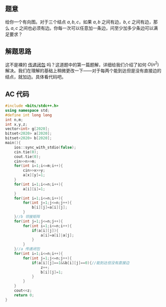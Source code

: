 ## 题意
给你一个有向图。对于三个结点 $a,b,c$，如果 $a,b$ 之间有边，$b,c$ 之间有边，那么 $a,c$ 之间也必须有边。你每一次可以任意加一条边，问至少加多少条边可以满足要求？
## 解题思路
这不是裸的 [传递闭包](https://www.luogu.com.cn/problem/B3611) 吗？这道题中的第一篇题解，详细给我们介绍了如何 $O(n^2)$ 解决。我们在理解的基础上稍微更改一下——对于每两个能到达但是没有直接边的结点，就加边。具体看代码吧。
## AC 代码
```cpp
#include <bits/stdc++.h>
using namespace std;
#define int long long
int n,m;
int x,y,z;
vector<int> g[2020];
bitset<2020> a[2020];
bitset<2020> b[2020];
main(){
    ios::sync_with_stdio(false);
    cin.tie(0);
    cout.tie(0);
    cin>>n>>m;
    for(int i=1;i<=m;i++){
        cin>>x>>y;
        a[x][y]=1;
    }
    for(int i=1;i<=n;i++){
        a[i][i]=1;
    }
    for(int i=1;i<=n;i++){
        for(int j=1;j<=n;j++){
            b[i][j]=a[i][j];
        }
    }//b 邻接矩阵
    for(int j=1;j<=n;j++){
        for(int i=1;i<=n;i++){
            if(a[i][j]){
                a[i]=a[i]|a[j];
            }
        }
    }//a 传递闭包
    for(int i=1;i<=n;i++){
        for(int j=1;j<=n;j++){
            if(a[i][j]==1&&b[i][j]==0){//能到达但没有直接边
                z++;
                b[i][j]=1;
            }
        }
    }
    cout<<z;
    return 0;
}
```